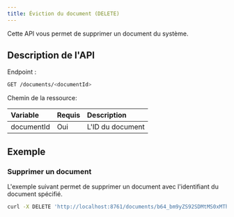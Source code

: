 ```yaml
---
title: Éviction du document (DELETE)
---
```


Cette API vous permet de supprimer un document du système.

## Description de l'API

Endpoint :
```bash
GET /documents/<documentId>
```

Chemin de la ressource:

| Variable   | Requis | Description       |
|:-----------|:-------|:------------------|
| documentId | Oui    | L'ID du document  |

## Exemple 

### Supprimer un document

L'exemple suivant permet de supprimer un document avec l'identifiant 
du document spécifié.

```bash
curl -X DELETE 'http://localhost:8761/documents/b64_bm9yZS92SDMtMS0xMTh1735080237'
```